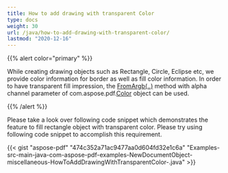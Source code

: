 ```yaml
---
title: How to add drawing with transparent Color
type: docs
weight: 30
url: /java/how-to-add-drawing-with-transparent-color/
lastmod: "2020-12-16"
---
```


{{% alert color="primary" %}} 

While creating drawing objects such as Rectangle, Circle, Eclipse etc, we provide color information for border as well as fill color information. In order to have transparent fill impression, the [FromArgb(..)](https://apireference.aspose.com/java/pdf/com.aspose.pdf/Color#fromArgb-int-int-int-) method with alpha channel parameter of com.aspose.pdf.[Color](https://apireference.aspose.com/java/pdf/com.aspose.pdf/Color) object can be used.

{{% /alert %}} 

Please take a look over following code snippet which demonstrates the feature to fill rectangle object with transparent color. Please try using following code snippet to accomplish this requirement.

{{< gist "aspose-pdf" "474c352a71ac9477aa0d604fd32e1c6a" "Examples-src-main-java-com-aspose-pdf-examples-NewDocumentObject-miscellaneous-HowToAddDrawingWithTransparentColor-.java" >}}
